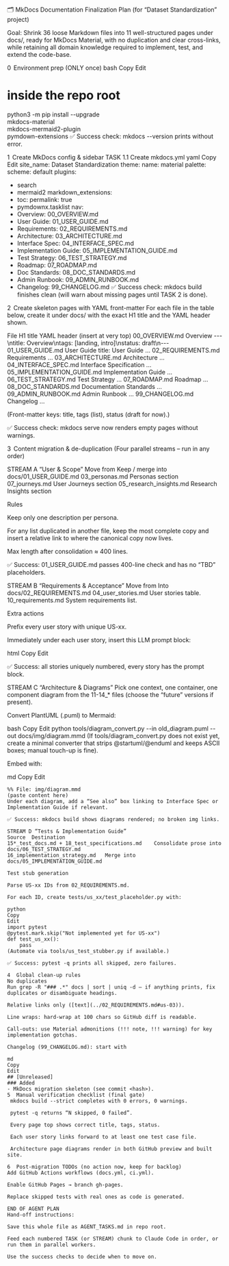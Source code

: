 🗂️ MkDocs Documentation Finalization Plan
(for “Dataset Standardization” project)

Goal: Shrink 36 loose Markdown files into 11 well-structured pages under docs/, ready for MkDocs Material, with no duplication and clear cross-links, while retaining all domain knowledge required to implement, test, and extend the code-base.

0  Environment prep (ONLY once)
bash
Copy
Edit
# inside the repo root
python3 -m pip install --upgrade \
    mkdocs-material \
    mkdocs-mermaid2-plugin \
    pymdown-extensions
✅ Success check: mkdocs --version prints without error.

1  Create MkDocs config & sidebar
TASK 1.1 Create mkdocs.yml
yaml
Copy
Edit
site_name: Dataset Standardization
theme:
  name: material
  palette:
    scheme: default
plugins:
  - search
  - mermaid2
markdown_extensions:
  - toc:
      permalink: true
  - pymdownx.tasklist
nav:
  - Overview: 00_OVERVIEW.md
  - User Guide: 01_USER_GUIDE.md
  - Requirements: 02_REQUIREMENTS.md
  - Architecture: 03_ARCHITECTURE.md
  - Interface Spec: 04_INTERFACE_SPEC.md
  - Implementation Guide: 05_IMPLEMENTATION_GUIDE.md
  - Test Strategy: 06_TEST_STRATEGY.md
  - Roadmap: 07_ROADMAP.md
  - Doc Standards: 08_DOC_STANDARDS.md
  - Admin Runbook: 09_ADMIN_RUNBOOK.md
  - Changelog: 99_CHANGELOG.md
✅ Success check: mkdocs build finishes clean (will warn about missing pages until TASK 2 is done).

2  Create skeleton pages with YAML front-matter
For each file in the table below, create it under docs/ with the exact H1 title and the YAML header shown.

File	H1 title	YAML header (insert at very top)
00_OVERVIEW.md	Overview	---\ntitle: Overview\ntags: [landing, intro]\nstatus: draft\n---
01_USER_GUIDE.md	User Guide	title: User Guide …
02_REQUIREMENTS.md	Requirements	…
03_ARCHITECTURE.md	Architecture	…
04_INTERFACE_SPEC.md	Interface Specification	…
05_IMPLEMENTATION_GUIDE.md	Implementation Guide	…
06_TEST_STRATEGY.md	Test Strategy	…
07_ROADMAP.md	Roadmap	…
08_DOC_STANDARDS.md	Documentation Standards	…
09_ADMIN_RUNBOOK.md	Admin Runbook	…
99_CHANGELOG.md	Changelog	…

(Front-matter keys: title, tags (list), status (draft for now).)

✅ Success check: mkdocs serve now renders empty pages without warnings.

3  Content migration & de-duplication
(Four parallel streams – run in any order)

STREAM A “User & Scope”
Move from	Keep / merge into docs/01_USER_GUIDE.md
03_personas.md	Personas section
07_journeys.md	User Journeys section
05_research_insights.md	Research Insights section

Rules

Keep only one description per persona.

For any list duplicated in another file, keep the most complete copy and insert a relative link to where the canonical copy now lives.

Max length after consolidation ≈ 400 lines.

✅ Success: 01_USER_GUIDE.md passes 400-line check and has no “TBD” placeholders.

STREAM B “Requirements & Acceptance”
Move from	Into docs/02_REQUIREMENTS.md
04_user_stories.md	User stories table.
10_requirements.md	System requirements list.

Extra actions

Prefix every user story with unique US-xx.

Immediately under each user story, insert this LLM prompt block:

html
Copy
Edit
<!--
<LLM-PROMPT>
You are Claude Code. Generate Python (+pytest) that fulfils the acceptance
criteria table below. Output ONLY the code.
</LLM-PROMPT>
-->
✅ Success: all stories uniquely numbered, every story has the prompt block.

STREAM C “Architecture & Diagrams”
Pick one context, one container, one component diagram from the 11-14_* files (choose the “future” versions if present).

Convert PlantUML (.puml) to Mermaid:

bash
Copy
Edit
python tools/diagram_convert.py --in old_diagram.puml --out docs/img/diagram.mmd
(If tools/diagram_convert.py does not exist yet, create a minimal converter that strips @startuml/@enduml and keeps ASCII boxes; manual touch-up is fine).

Embed with:

md
Copy
Edit
```mermaid
%% File: img/diagram.mmd
(paste content here)
Under each diagram, add a “See also” box linking to Interface Spec or Implementation Guide if relevant.

✅ Success: mkdocs build shows diagrams rendered; no broken img links.

STREAM D “Tests & Implementation Guide”
Source	Destination
15*_test_docs.md + 18_test_specifications.md	Consolidate prose into docs/06_TEST_STRATEGY.md
16_implementation_strategy.md	Merge into docs/05_IMPLEMENTATION_GUIDE.md

Test stub generation

Parse US-xx IDs from 02_REQUIREMENTS.md.

For each ID, create tests/us_xx/test_placeholder.py with:

python
Copy
Edit
import pytest
@pytest.mark.skip("Not implemented yet for US-xx")
def test_us_xx():
    pass
(Automate via tools/us_test_stubber.py if available.)

✅ Success: pytest -q prints all skipped, zero failures.

4  Global clean-up rules
No duplicates
Run grep -R "### .*" docs | sort | uniq -d – if anything prints, fix duplicates or disambiguate headings.

Relative links only ([text](../02_REQUIREMENTS.md#us-03)).

Line wraps: hard-wrap at 100 chars so GitHub diff is readable.

Call-outs: use Material admonitions (!!! note, !!! warning) for key implementation gotchas.

Changelog (99_CHANGELOG.md): start with

md
Copy
Edit
## [Unreleased]
### Added
- MkDocs migration skeleton (see commit <hash>).
5  Manual verification checklist (final gate)
 mkdocs build --strict completes with 0 errors, 0 warnings.

 pytest -q returns “N skipped, 0 failed”.

 Every page top shows correct title, tags, status.

 Each user story links forward to at least one test case file.

 Architecture page diagrams render in both GitHub preview and built site.

6  Post-migration TODOs (no action now, keep for backlog)
Add GitHub Actions workflows (docs.yml, ci.yml).

Enable GitHub Pages → branch gh-pages.

Replace skipped tests with real ones as code is generated.

END OF AGENT PLAN
Hand-off instructions:

Save this whole file as AGENT_TASKS.md in repo root.

Feed each numbered TASK (or STREAM) chunk to Claude Code in order, or run them in parallel workers.

Use the success checks to decide when to move on.